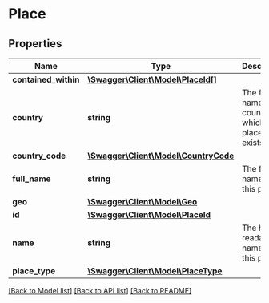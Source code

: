 # Place

## Properties
Name | Type | Description | Notes
------------ | ------------- | ------------- | -------------
**contained_within** | [**\Swagger\Client\Model\PlaceId[]**](PlaceId.md) |  | [optional] 
**country** | **string** | The full name of the county in which this place exists. | [optional] 
**country_code** | [**\Swagger\Client\Model\CountryCode**](CountryCode.md) |  | [optional] 
**full_name** | **string** | The full name of this place. | 
**geo** | [**\Swagger\Client\Model\Geo**](Geo.md) |  | [optional] 
**id** | [**\Swagger\Client\Model\PlaceId**](PlaceId.md) |  | 
**name** | **string** | The human readable name of this place. | [optional] 
**place_type** | [**\Swagger\Client\Model\PlaceType**](PlaceType.md) |  | [optional] 

[[Back to Model list]](../../README.md#documentation-for-models) [[Back to API list]](../../README.md#documentation-for-api-endpoints) [[Back to README]](../../README.md)

